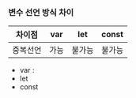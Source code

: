 


### 변수 선언 방식 차이
| 차이점 | var | let | const |
|--|--|--|--|
| 중복선언 | 가능 | 불가능 | 불가능|


* var : 
* let
* const
<!--stackedit_data:
eyJoaXN0b3J5IjpbMTQ0MDg4NDQ3MF19
-->